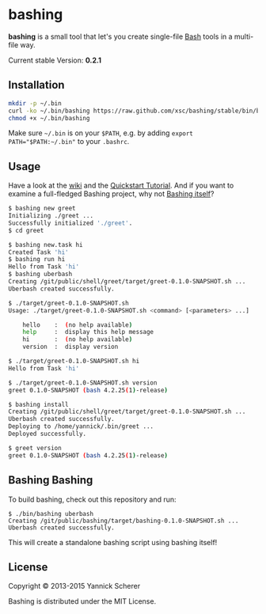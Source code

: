 # bashing

__bashing__ is a small tool that let's you create single-file [Bash](http://www.gnu.org/software/bash/)
tools in a multi-file way.

Current stable Version: __0.2.1__

## Installation

```bash
mkdir -p ~/.bin
curl -ko ~/.bin/bashing https://raw.github.com/xsc/bashing/stable/bin/bashing
chmod +x ~/.bin/bashing
```

Make sure `~/.bin` is on your `$PATH`, e.g. by adding `export PATH="$PATH:~/.bin"` to your
`.bashrc`.

## Usage

Have a look at the [wiki](https://github.com/xsc/bashing/wiki) and the
[Quickstart Tutorial](https://github.com/xsc/bashing/wiki/Quickstart-Tutorial). And if you want to examine
a full-fledged Bashing project, why not [Bashing itself](https://github.com/xsc/bashing/tree/master/src)?

```bash
$ bashing new greet
Initializing ./greet ...
Successfully initialized './greet'.
$ cd greet

$ bashing new.task hi
Created Task 'hi'
$ bashing run hi
Hello from Task 'hi'
$ bashing uberbash
Creating /git/public/shell/greet/target/greet-0.1.0-SNAPSHOT.sh ...
Uberbash created successfully.

$ ./target/greet-0.1.0-SNAPSHOT.sh
Usage: ./target/greet-0.1.0-SNAPSHOT.sh <command> [<parameters> ...]

    hello    :  (no help available)
    help     :  display this help message
    hi       :  (no help available)
    version  :  display version

$ ./target/greet-0.1.0-SNAPSHOT.sh hi
Hello from Task 'hi'

$ ./target/greet-0.1.0-SNAPSHOT.sh version
greet 0.1.0-SNAPSHOT (bash 4.2.25(1)-release)

$ bashing install
Creating /git/public/shell/greet/target/greet-0.1.0-SNAPSHOT.sh ...
Uberbash created successfully.
Deploying to /home/yannick/.bin/greet ...
Deployed successfully.

$ greet version
greet 0.1.0-SNAPSHOT (bash 4.2.25(1)-release)
```

## Bashing Bashing

To build bashing, check out this repository and run:

```
$ ./bin/bashing uberbash
Creating /git/public/bashing/target/bashing-0.1.0-SNAPSHOT.sh ...
Uberbash created successfully.
```

This will create a standalone bashing script using bashing itself!

## License

Copyright &copy; 2013-2015 Yannick Scherer

Bashing is distributed under the MIT License.
